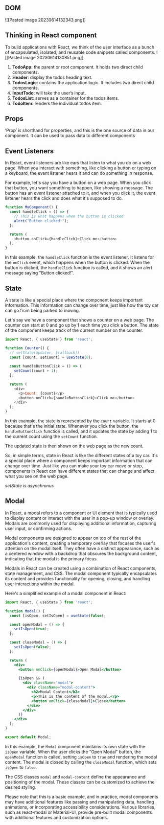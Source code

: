 ## DOM
![[Pasted image 20230614132343.png]]
## Thinking in React component

To build applications with React, we think of the user interface as a bunch of encapsulated, isolated, and reusable code snippets called components.
![[Pasted image 20230614130851.png]]
1. **TodoApp**: the parent or root component. It holds two direct child components.
2. **Header**: display the todos heading text.
3. **TodosLogic**: contains the application logic. It includes two direct child components.
4. **InputTodo**: will take the user’s input.
5. **TodosList**: serves as a container for the todos items.
6. **TodoItem**: renders the individual todos item.

## Props

‘Prop’ is shorthand for properties, and this is the one source of data in our component. It can be used to pass data to different components


## Event Listeners

In React, event listeners are like ears that listen to what you do on a web page. When you interact with something, like clicking a button or typing on a keyboard, the event listener hears it and can do something in response.

For example, let's say you have a button on a web page. When you click that button, you want something to happen, like showing a message. The button has an event listener attached to it, and when you click it, the event listener hears the click and does what it's supposed to do.

```javascript
function MyComponent() {
  const handleClick = () => {
    // This is what happens when the button is clicked
    alert("Button clicked!");
  };

  return (
    <button onClick={handleClick}>Click me</button>
  );
}
```

In this example, the `handleClick` function is the event listener. It listens for the `onClick` event, which happens when the button is clicked. When the button is clicked, the `handleClick` function is called, and it shows an alert message saying "Button clicked!".

## State

A state is like a special place where the component keeps important information. This information can change over time, just like how the toy car can go from being parked to moving.

Let's say we have a component that shows a counter on a web page. The counter can start at 0 and go up by 1 each time you click a button. The state of the component keeps track of the current number on the counter.

```js
import React, { useState } from 'react';

function Counter() {
  // setState(updater, [callback])
  const [count, setCount] = useState(0);
  
  const handleButtonClick = () => {
    setCount(count + 1);
  };

  return (
    <div>
      <p>Count: {count}</p>
      <button onClick={handleButtonClick}>Click me</button>
    </div>
  );
}
```

In this example, the state is represented by the `count` variable. It starts at 0 because that's the initial state. Whenever you click the button, the `handleButtonClick` function is called, and it updates the state by adding 1 to the current count using the `setCount` function.

The updated state is then shown on the web page as the new count.

So, in simple terms, state in React is like the different states of a toy car. It's a special place where a component keeps important information that can change over time. Just like you can make your toy car move or stop, components in React can have different states that can change and affect what you see on the web page.

*setState is asynchronus*

## Modal

In React, a modal refers to a component or UI element that is typically used to display content or interact with the user in a pop-up window or overlay. Modals are commonly used for displaying additional information, capturing user input, or confirming actions.

Modal components are designed to appear on top of the rest of the application's content, creating a temporary overlay that focuses the user's attention on the modal itself. They often have a distinct appearance, such as a centered window with a backdrop that obscures the background content, indicating that the modal is the primary focus.

Modals in React can be created using a combination of React components, state management, and CSS. The modal component typically encapsulates its content and provides functionality for opening, closing, and handling user interactions within the modal.

Here's a simplified example of a modal component in React:

```jsx
import React, { useState } from 'react';

function Modal() {
  const [isOpen, setIsOpen] = useState(false);

  const openModal = () => {
    setIsOpen(true);
  };

  const closeModal = () => {
    setIsOpen(false);
  };

  return (
    <div>
      <button onClick={openModal}>Open Modal</button>

      {isOpen && (
        <div className="modal">
          <div className="modal-content">
            <h2>Modal Content</h2>
            <p>This is the content of the modal.</p>
            <button onClick={closeModal}>Close</button>
          </div>
        </div>
      )}
    </div>
  );
}

export default Modal;

```

In this example, the `Modal` component maintains its own state with the `isOpen` variable. When the user clicks the "Open Modal" button, the `openModal` function is called, setting `isOpen` to `true` and rendering the modal content. The modal is closed by calling the `closeModal` function, which sets `isOpen` to `false`.

The CSS classes `modal` and `modal-content` define the appearance and positioning of the modal. These classes can be customized to achieve the desired styling.

Please note that this is a basic example, and in practice, modal components may have additional features like passing and manipulating data, handling animations, or incorporating accessibility considerations. Various libraries, such as react-modal or Material-UI, provide pre-built modal components with additional features and customization options.